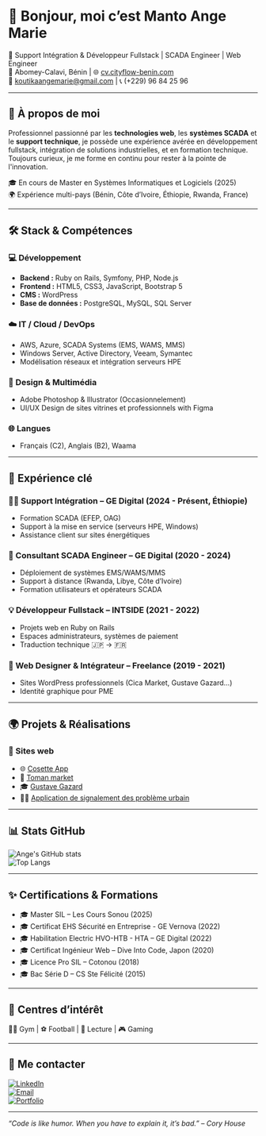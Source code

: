 # 👋 Bonjour, moi c’est Manto Ange Marie

🎯 Support Intégration & Développeur Fullstack | SCADA Engineer | Web Engineer  
📍 Abomey-Calavi, Bénin | 🌐 [cv.cityflow-benin.com](https://cv.cityflow-benin.com)  
📧 koutikaangemarie@gmail.com | 📞 (+229) 96 84 25 96  

---

## 🚀 À propos de moi

Professionnel passionné par les **technologies web**, les **systèmes SCADA** et le **support technique**, je possède une expérience avérée en développement fullstack, intégration de solutions industrielles, et en formation technique.  
Toujours curieux, je me forme en continu pour rester à la pointe de l'innovation.

🎓 En cours de Master en Systèmes Informatiques et Logiciels (2025)  
🌍 Expérience multi-pays (Bénin, Côte d’Ivoire, Éthiopie, Rwanda, France)

---

## 🛠️ Stack & Compétences

### 💻 Développement

- **Backend :** Ruby on Rails, Symfony, PHP, Node.js  
- **Frontend :** HTML5, CSS3, JavaScript, Bootstrap 5  
- **CMS :** WordPress  
- **Base de données :** PostgreSQL, MySQL, SQL Server

### ☁️ IT / Cloud / DevOps

- AWS, Azure, SCADA Systems (EMS, WAMS, MMS)  
- Windows Server, Active Directory, Veeam, Symantec  
- Modélisation réseaux et intégration serveurs HPE

### 🎨 Design & Multimédia

- Adobe Photoshop & Illustrator (Occasionnelement)  
- UI/UX Design de sites vitrines et professionnels with Figma

### 🌐 Langues

- Français (C2), Anglais (B2), Waama

---

## 💼 Expérience clé

### 👨‍💻 Support Intégration – GE Digital (2024 - Présent, Éthiopie)

- Formation SCADA (EFEP, OAG)
- Support à la mise en service (serveurs HPE, Windows)
- Assistance client sur sites énergétiques

### 🧠 Consultant SCADA Engineer – GE Digital (2020 - 2024)

- Déploiement de systèmes EMS/WAMS/MMS
- Support à distance (Rwanda, Libye, Côte d’Ivoire)
- Formation utilisateurs et opérateurs SCADA

### 💡 Développeur Fullstack – INTSIDE (2021 - 2022)

- Projets web en Ruby on Rails
- Espaces administrateurs, systèmes de paiement
- Traduction technique 🇯🇵 → 🇫🇷

### 🎨 Web Designer & Intégrateur – Freelance (2019 - 2021)

- Sites WordPress professionnels (Cica Market, Gustave Gazard…)
- Identité graphique pour PME

---

## 🌍 Projets & Réalisations

### 🔗 Sites web

- 🌐 [Cosette App](https://cosette-app.vercel.app/)  
- 🛒 [Toman market](https://toman-store.vercel.app/)  
- 🎓 [Gustave Gazard](https://www.gustavegazard.com)  
- 🧑‍💼 [Application de signalement des problème urbain](https://cityflow-benin.com/)

---

## 📊 Stats GitHub

![Ange's GitHub stats](https://github-readme-stats.vercel.app/api?username=sonron1&show_icons=true&theme=radical)  
![Top Langs](https://github-readme-stats.vercel.app/api/top-langs/?username=sonron1&layout=compact&theme=radical)

---

## ✨ Certifications & Formations

- 🎓 Master SIL – Les Cours Sonou (2025)
- 🎓 Certificat EHS Sécurité en Entreprise  - GE Vernova (2022)
- 🎓 Habilitation Electric HVO-HTB - HTA – GE Digital (2022)
- 🎓 Certificat Ingénieur Web – Dive Into Code, Japon (2020)  
- 🎓 Licence Pro SIL – Cotonou (2018)  
- 🎓 Bac Série D – CS Ste Félicité (2015)

---

## 🧠 Centres d’intérêt

🏋️‍♂️ Gym | ⚽ Football | 📖 Lecture | 🎮 Gaming

---

## 🤝 Me contacter

[![LinkedIn](https://img.shields.io/badge/LinkedIn-blue?style=for-the-badge&logo=linkedin&logoColor=white)](https://linkedin.com/in/koutika-ange-marie-804b2926b)  
[![Email](https://img.shields.io/badge/Email-D14836?style=for-the-badge&logo=gmail&logoColor=white)](mailto:koutikaangemarie@gmail.com)  
[![Portfolio](https://img.shields.io/badge/Portfolio-000?style=for-the-badge&logo=internetexplorer&logoColor=white)](https://cv.cityflow-benin.com)

---

_“Code is like humor. When you have to explain it, it’s bad.” – Cory House_  
